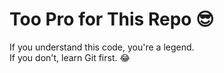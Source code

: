 # Too Pro for This Repo 😎  
If you understand this code, you're a legend.  
If you don't, learn Git first. 😂  

